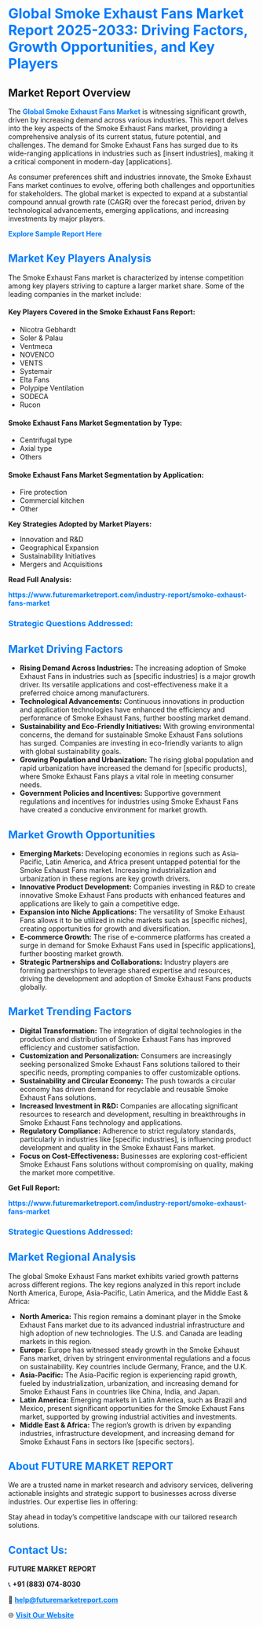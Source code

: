 <h1 style="color: #007BFF;">Global Smoke Exhaust Fans Market Report 2025-2033: Driving Factors, Growth Opportunities, and Key Players</h1>

<section id="overview">
<h2>Market Report Overview</h2>
<p>The <a href="https://www.futuremarketreport.com/industry-report/smoke-exhaust-fans-market" style="color: #007BFF; text-decoration: none;"><strong>Global Smoke Exhaust Fans Market</strong></a> is witnessing significant growth, driven by increasing demand across various industries. This report delves into the key aspects of the Smoke Exhaust Fans market, providing a comprehensive analysis of its current status, future potential, and challenges. The demand for Smoke Exhaust Fans has surged due to its wide-ranging applications in industries such as [insert industries], making it a critical component in modern-day [applications].</p>
<p>As consumer preferences shift and industries innovate, the Smoke Exhaust Fans market continues to evolve, offering both challenges and opportunities for stakeholders. The global market is expected to expand at a substantial compound annual growth rate (CAGR) over the forecast period, driven by technological advancements, emerging applications, and increasing investments by major players.</p>
</section>

<section id="overview">
<p><a href="https://www.futuremarketreport.com/request-sample/reportId=26250" style="color: #007BFF; text-decoration: none;"><strong>Explore Sample Report Here</strong></a></p>
</section>

<section id="key-players">
<h2 style="color: #007BFF;">Market Key Players Analysis</h2>
<p>The Smoke Exhaust Fans market is characterized by intense competition among key players striving to capture a larger market share. Some of the leading companies in the market include:</p>
<h4>Key Players Covered in the Smoke Exhaust Fans Report:</h4>
<ul><li>Nicotra Gebhardt</li><li>Soler &amp; Palau</li><li>Ventmeca</li><li>NOVENCO</li><li>VENTS</li><li>Systemair</li><li>Elta Fans</li><li>Polypipe Ventilation</li><li>SODECA</li><li>Rucon</li></ul>
<h4>Smoke Exhaust Fans Market Segmentation by Type:</h4>
<ul><li>Centrifugal type</li><li>Axial type</li><li>Others</li></ul>

<h4>Smoke Exhaust Fans Market Segmentation by Application:</h4>
<ul><li>Fire protection</li><li>Commercial kitchen</li><li>Other</li></ul>
<p><strong>Key Strategies Adopted by Market Players:</strong></p>
<ul>
<li>Innovation and R&D</li>
<li>Geographical Expansion</li>
<li>Sustainability Initiatives</li>
<li>Mergers and Acquisitions</li>
</ul>
</section>

<section>
<p><strong>Read Full Analysis: </strong></p><a href="https://www.futuremarketreport.com/industry-report/smoke-exhaust-fans-market" style="color: #007BFF; text-decoration: none;"><strong>https://www.futuremarketreport.com/industry-report/smoke-exhaust-fans-market</strong></a>
<h3 style="color: #007BFF;">Strategic Questions Addressed:</h3>
</section>

<section id="driving-factors">
<h2 style="color: #007BFF;">Market Driving Factors</h2>
<ul>
<li><strong>Rising Demand Across Industries:</strong> The increasing adoption of Smoke Exhaust Fans in industries such as [specific industries] is a major growth driver. Its versatile applications and cost-effectiveness make it a preferred choice among manufacturers.</li>
<li><strong>Technological Advancements:</strong> Continuous innovations in production and application technologies have enhanced the efficiency and performance of Smoke Exhaust Fans, further boosting market demand.</li>
<li><strong>Sustainability and Eco-Friendly Initiatives:</strong> With growing environmental concerns, the demand for sustainable Smoke Exhaust Fans solutions has surged. Companies are investing in eco-friendly variants to align with global sustainability goals.</li>
<li><strong>Growing Population and Urbanization:</strong> The rising global population and rapid urbanization have increased the demand for [specific products], where Smoke Exhaust Fans plays a vital role in meeting consumer needs.</li>
<li><strong>Government Policies and Incentives:</strong> Supportive government regulations and incentives for industries using Smoke Exhaust Fans have created a conducive environment for market growth.</li>
</ul>
</section>

<section id="growth-opportunities">
<h2 style="color: #007BFF;">Market Growth Opportunities</h2>
<ul>
<li><strong>Emerging Markets:</strong> Developing economies in regions such as Asia-Pacific, Latin America, and Africa present untapped potential for the Smoke Exhaust Fans market. Increasing industrialization and urbanization in these regions are key growth drivers.</li>
<li><strong>Innovative Product Development:</strong> Companies investing in R&D to create innovative Smoke Exhaust Fans products with enhanced features and applications are likely to gain a competitive edge.</li>
<li><strong>Expansion into Niche Applications:</strong> The versatility of Smoke Exhaust Fans allows it to be utilized in niche markets such as [specific niches], creating opportunities for growth and diversification.</li>
<li><strong>E-commerce Growth:</strong> The rise of e-commerce platforms has created a surge in demand for Smoke Exhaust Fans used in [specific applications], further boosting market growth.</li>
<li><strong>Strategic Partnerships and Collaborations:</strong> Industry players are forming partnerships to leverage shared expertise and resources, driving the development and adoption of Smoke Exhaust Fans products globally.</li>
</ul>
</section>

<section id="trending-factors">
<h2 style="color: #007BFF;">Market Trending Factors</h2>
<ul>
<li><strong>Digital Transformation:</strong> The integration of digital technologies in the production and distribution of Smoke Exhaust Fans has improved efficiency and customer satisfaction.</li>
<li><strong>Customization and Personalization:</strong> Consumers are increasingly seeking personalized Smoke Exhaust Fans solutions tailored to their specific needs, prompting companies to offer customizable options.</li>
<li><strong>Sustainability and Circular Economy:</strong> The push towards a circular economy has driven demand for recyclable and reusable Smoke Exhaust Fans solutions.</li>
<li><strong>Increased Investment in R&D:</strong> Companies are allocating significant resources to research and development, resulting in breakthroughs in Smoke Exhaust Fans technology and applications.</li>
<li><strong>Regulatory Compliance:</strong> Adherence to strict regulatory standards, particularly in industries like [specific industries], is influencing product development and quality in the Smoke Exhaust Fans market.</li>
<li><strong>Focus on Cost-Effectiveness:</strong> Businesses are exploring cost-efficient Smoke Exhaust Fans solutions without compromising on quality, making the market more competitive.</li>
</ul>
</section>

<section>
<p><strong>Get Full Report: </strong></p><a href="https://www.futuremarketreport.com/industry-report/smoke-exhaust-fans-market" style="color: #007BFF; text-decoration: none;"><strong>https://www.futuremarketreport.com/industry-report/smoke-exhaust-fans-market</strong></a>
<h3 style="color: #007BFF;">Strategic Questions Addressed:</h3>
</section>


<section id="regional-analysis">
<h2 style="color: #007BFF;">Market Regional Analysis</h2>
<p>The global Smoke Exhaust Fans market exhibits varied growth patterns across different regions. The key regions analyzed in this report include North America, Europe, Asia-Pacific, Latin America, and the Middle East & Africa:</p>
<ul>
<li><strong>North America:</strong> This region remains a dominant player in the Smoke Exhaust Fans market due to its advanced industrial infrastructure and high adoption of new technologies. The U.S. and Canada are leading markets in this region.</li>
<li><strong>Europe:</strong> Europe has witnessed steady growth in the Smoke Exhaust Fans market, driven by stringent environmental regulations and a focus on sustainability. Key countries include Germany, France, and the U.K.</li>
<li><strong>Asia-Pacific:</strong> The Asia-Pacific region is experiencing rapid growth, fueled by industrialization, urbanization, and increasing demand for Smoke Exhaust Fans in countries like China, India, and Japan.</li>
<li><strong>Latin America:</strong> Emerging markets in Latin America, such as Brazil and Mexico, present significant opportunities for the Smoke Exhaust Fans market, supported by growing industrial activities and investments.</li>
<li><strong>Middle East & Africa:</strong> The region’s growth is driven by expanding industries, infrastructure development, and increasing demand for Smoke Exhaust Fans in sectors like [specific sectors].</li>
</ul>
</section>

<footer>
<h2 style="color: #007BFF;">About FUTURE MARKET REPORT</h2>
<p>We are a trusted name in market research and advisory services, delivering actionable insights and strategic support to businesses across diverse industries. Our expertise lies in offering:</p>

<p>Stay ahead in today’s competitive landscape with our tailored research solutions.</p>

<h2 style="color: #007BFF;">Contact Us:</h2>
<p><strong>FUTURE MARKET REPORT</strong></p>
<p>📞 <strong>+91 (883) 074-8030</strong></p>
<p>📧 <strong><a href="mailto:help@futuremarketreport.com" style="color: #007BFF;">help@futuremarketreport.com</a></strong></p>
<p>🌐 <strong><a href="https://www.futuremarketreport.com/" style="color: #007BFF;">Visit Our Website</a></strong></p>
</footer>